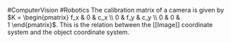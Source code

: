 #ComputerVision #Robotics 
The calibration matrix of a camera is given by $K = \begin{pmatrix} f_x & 0 & c_x \\ 0 & f_y & c_y \\ 0 & 0 & 1 \end{pmatrix}$. This is the relation between the [[Image]] coordinate system and the object coordinate system.
